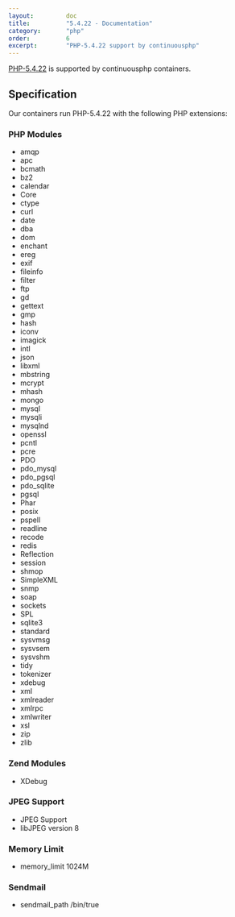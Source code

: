 ```yaml
---
layout:         doc
title:          "5.4.22 - Documentation"
category:       "php"
order:          6
excerpt:        "PHP-5.4.22 support by continuousphp"
---
```

[PHP-5.4.22](http://www.php.net) is supported by continuousphp containers.

## Specification

Our containers run PHP-5.4.22 with the following PHP extensions:

### PHP Modules

* amqp
* apc
* bcmath
* bz2
* calendar
* Core
* ctype
* curl
* date
* dba
* dom
* enchant
* ereg
* exif
* fileinfo
* filter
* ftp
* gd
* gettext
* gmp
* hash
* iconv
* imagick
* intl
* json
* libxml
* mbstring
* mcrypt
* mhash
* mongo
* mysql
* mysqli
* mysqlnd
* openssl
* pcntl
* pcre
* PDO
* pdo_mysql
* pdo_pgsql
* pdo_sqlite
* pgsql
* Phar
* posix
* pspell
* readline
* recode
* redis
* Reflection
* session
* shmop
* SimpleXML
* snmp
* soap
* sockets
* SPL
* sqlite3
* standard
* sysvmsg
* sysvsem
* sysvshm
* tidy
* tokenizer
* xdebug
* xml
* xmlreader
* xmlrpc
* xmlwriter
* xsl
* zip
* zlib

### Zend Modules

* XDebug

### JPEG Support

* JPEG Support
* libJPEG version 8

### Memory Limit

* memory_limit 1024M

### Sendmail

* sendmail_path /bin/true
